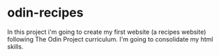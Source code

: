 # odin-recipes
In this project i'm going to create my first website (a recipes website) following
The Odin Project curriculum.
I'm going to consolidate my html skills.